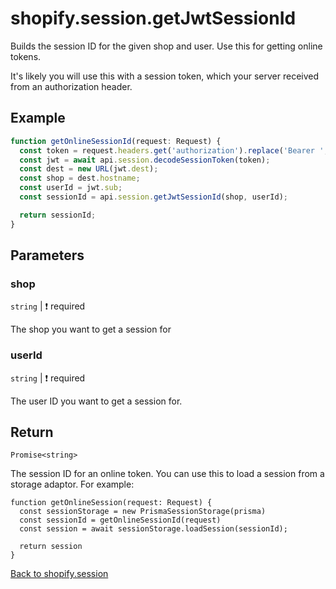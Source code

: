 # shopify.session.getJwtSessionId

Builds the session ID for the given shop and user. Use this for getting online tokens.

It's likely you will use this with a session token, which your server received from an authorization header.

## Example

```ts
function getOnlineSessionId(request: Request) {
  const token = request.headers.get('authorization').replace('Bearer ', '');
  const jwt = await api.session.decodeSessionToken(token);
  const dest = new URL(jwt.dest);
  const shop = dest.hostname;
  const userId = jwt.sub;
  const sessionId = api.session.getJwtSessionId(shop, userId);

  return sessionId;
}
```

## Parameters

### shop

`string` | :exclamation: required

The shop you want to get a session for

### userId

`string` | :exclamation: required

The user ID you want to get a session for.

## Return

`Promise<string>`

The session ID for an online token. You can use this to load a session from a storage adaptor. For example:

```
function getOnlineSession(request: Request) {
  const sessionStorage = new PrismaSessionStorage(prisma)
  const sessionId = getOnlineSessionId(request)
  const session = await sessionStorage.loadSession(sessionId);

  return session
}
```

[Back to shopify.session](./README.md)
